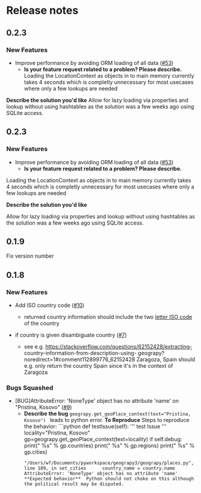 # Release notes

<!-- do not remove -->

## 0.2.3

### New Features

- Improve performance by avoiding ORM loading of all data ([#53](https://github.com/somnathrakshit/geograpy3/issues/53))
  - **Is your feature request related to a problem? Please describe.**
Loading the LocationContext as objects in to main memory currently takes 4 seconds which is completly unnecessary for most usecases where only a few lookups are needed

**Describe the solution you'd like**
Allow for lazy loading via properties and lookup without using hashtables as the solution was a few weeks ago using SQLite access.



## 0.2.3

### New Features

- Improve performance by avoiding ORM loading of all data ([#53](https://github.com/somnathrakshit/geograpy3/issues/53))
  - **Is your feature request related to a problem? Please describe.**

Loading the LocationContext as objects in to main memory currently takes 4 seconds which is completly unnecessary for most usecases where only a few lookups are needed



**Describe the solution you'd like**

Allow for lazy loading via properties and lookup without using hashtables as the solution was a few weeks ago using SQLite access.



## 0.1.9

Fix version number


## 0.1.8

### New Features

- Add ISO country code ([#10](https://github.com/somnathrakshit/geograpy3/issues/10))
  - returned country information should include the two [letter ISO
    code](https://en.wikipedia.org/wiki/ISO_3166-1_alpha-2) of the
    country

- if country is given disambiguate country ([#7](https://github.com/somnathrakshit/geograpy3/issues/7))
  - see e.g. https://stackoverflow.com/questions/62152428/extracting-
    country-information-from-description-using-
    geograpy?noredirect=1#comment112899776_62152428    Zaragoza, Spain
    should e.g. only return the country Spain since it's in the
    context of Zaragoza

### Bugs Squashed

- [BUG]AttributeError: 'NoneType' object has no attribute 'name' on "Pristina, Kosovo" ([#9](https://github.com/somnathrakshit/geograpy3/issues/9))
  - **Describe the bug**  ```
    geograpy.get_geoPlace_context(text="Pristina, Kosovo")  ```  leads
    to python error.    **To Reproduce**  Steps to reproduce the
    behavior:  ```python  def testIssue(self):          '''
    test Issue          '''              locality="Pristina, Kosovo"
    gp=geograpy.get_geoPlace_context(text=locality)          if
    self.debug:              print("  %s" % gp.countries)
    print("  %s" % gp.regions)              print("  %s" % gp.cities)
    ```      File
    "/Users/wf/Documents/pyworkspace/geograpy3/geograpy/places.py",
    line 189, in set_cities      country_name = country.name
    AttributeError: 'NoneType' object has no attribute 'name'
    **Expected behavior**  Python should not choke on this although
    the political result may be disputed.

